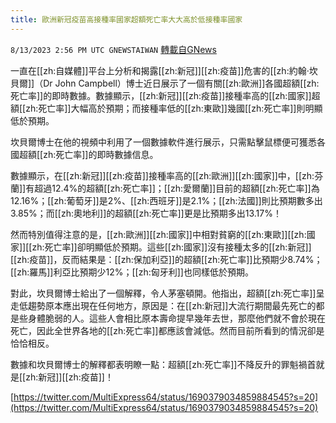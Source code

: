 ```yaml
---
title: 歐洲新冠疫苗高接種率國家超額死亡率大大高於低接種率國家
---
```

`8/13/2023 2:56 PM UTC GNEWSTAIWAN` [轉載自GNews](https://gnews.org/articles/1550148)

一直在[[zh:自媒體]]平台上分析和揭露[[zh:新冠]][[zh:疫苗]]危害的[[zh:約翰·坎貝爾]]（Dr John Campbell）博士近日展示了一個有關[[zh:歐洲]]各國超額[[zh:死亡率]]的即時數據。數據顯示，[[zh:新冠]][[zh:疫苗]]接種率高的[[zh:國家]]超額[[zh:死亡率]]大幅高於預期；而接種率低的[[zh:東歐]]幾國[[zh:死亡率]]則明顯低於預期。

坎貝爾博士在他的視頻中利用了一個數據軟件進行展示，只需點擊鼠標便可獲悉各國超額[[zh:死亡率]]的即時數據信息。

數據顯示，在[[zh:新冠]][[zh:疫苗]]接種率高的[[zh:歐洲]][[zh:國家]]中，[[zh:芬蘭]]有超過12.4%的超額[[zh:死亡率]]；[[zh:愛爾蘭]]目前的超額[[zh:死亡率]]為12.16%；[[zh:葡萄牙]]是2%、[[zh:西班牙]]是2.1%；[[zh:法國]]則比預期數多出3.85%；而[[zh:奧地利]]的超額[[zh:死亡率]]更是比預期多出13.17%！

然而特別值得注意的是，[[zh:歐洲]][[zh:國家]]中相對貧窮的[[zh:東歐]][[zh:國家]][[zh:死亡率]]卻明顯低於預期。這些[[zh:國家]]沒有接種太多的[[zh:新冠]][[zh:疫苗]]，反而結果是：[[zh:保加利亞]]的超額[[zh:死亡率]]比預期少8.74%；[[zh:羅馬]]利亞比預期少12%；[[zh:匈牙利]]也同樣低於預期。

對此，坎貝爾博士給出了一個解釋，令人茅塞頓開。他指出，超額[[zh:死亡率]]呈走低趨勢原本應出現在任何地方，原因是：在[[zh:新冠]]大流行期間最先死亡的都是些身體脆弱的人。這些人會相比原本壽命提早幾年去世，那麼他們就不會於現在死亡，因此全世界各地的[[zh:死亡率]]都應該會減低。然而目前所看到的情況卻是恰恰相反。

數據和坎貝爾博士的解釋都表明瞭一點：超額[[zh:死亡率]]不降反升的罪魁禍首就是[[zh:新冠]][[zh:疫苗]]！

[https://twitter.com/MultiExpress64/status/1690379034859884545?s=20](https://twitter.com/MultiExpress64/status/1690379034859884545?s=20)
